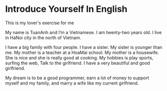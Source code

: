 # Introduce Yourself In English
This is my lover's exercise for me 

My name is TuanAnh and I’m a Vietnamese. I am twenty-two years old. I live in HaNoi city in the north of Vietnam.

I have a big family with four people. I have a sister. My sister is younger than me. My mother is a teacher at a HoaMai school. My mother is a housewife. She is nice and she is really good at cooking. My hobbies is play sports, surfing the web, Talk to the girlfriend. I have a very beautiful and good girlfriend. 

My dream is to be a good programmer, earn a lot of money to support myself and my family, and marry a wife like my current girlfriend.
